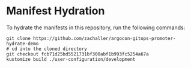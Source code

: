 # Manifest Hydration

To hydrate the manifests in this repository, run the following commands:

```shell
git clone https://github.com/zachaller/argocon-gitops-promoter-hydrate-demo
# cd into the cloned directory
git checkout fcb71d25bd5521731bf300abf1b993fc5254a67a
kustomize build ./user-configuration/development
```

